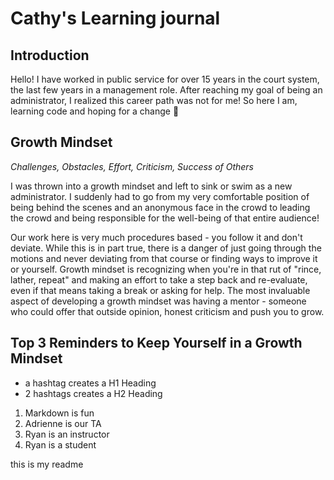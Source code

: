 # Cathy's Learning journal

## Introduction

Hello!  I have worked in public service for over 15 years in the court system, the last few years in a management role.  After reaching my goal of being an administrator, I realized this career path was not for me!  So here I am, learning code and hoping for a change :paw_prints:   

## Growth Mindset

*Challenges, Obstacles, Effort, Criticism, Success of Others*

I was thrown into a growth mindset and left to sink or swim as a new administrator.  I suddenly had to go from my very comfortable position of being behind the scenes and an anonymous face in the crowd to leading the crowd and being responsible for the well-being of that entire audience!  

Our work here is very much procedures based - you follow it and don't deviate.  While this is in part true, there is a danger of just going through the motions and never deviating from that course or finding ways to improve it or yourself.  Growth  mindset is recognizing when you're in that rut of "rince, lather, repeat" and making an effort to take a step back and re-evaluate, even if that means taking a break or asking for help.  The most invaluable aspect of developing a growth mindset was having a mentor - someone who could offer that outside opinion, honest criticism and push you to grow. 

## Top 3 Reminders to Keep Yourself in a Growth Mindset

- a hashtag creates a H1 Heading
- 2 hashtags creates a H2 Heading

1. Markdown is fun
1. Adrienne is our TA
1. Ryan is an instructor
1. Ryan is a student

this is my readme
